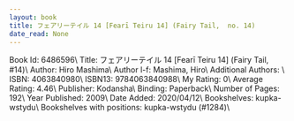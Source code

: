```yaml
---
layout: book
title: フェアリーテイル 14 [Fearī Teiru 14] (Fairy Tail,  no. 14)
date_read: None
---
```


Book Id: 6486596\ 
Title: フェアリーテイル 14 [Fearī Teiru 14] (Fairy Tail, #14)\ 
Author: Hiro Mashima\ 
Author l-f: Mashima, Hiro\ 
Additional Authors: \ 
ISBN: 4063840980\ 
ISBN13: 9784063840988\ 
My Rating: 0\ 
Average Rating: 4.46\ 
Publisher: Kodansha\ 
Binding: Paperback\ 
Number of Pages: 192\ 
Year Published: 2009\ 
Date Added: 2020/04/12\ 
Bookshelves: kupka-wstydu\ 
Bookshelves with positions: kupka-wstydu (#1284)\ 

